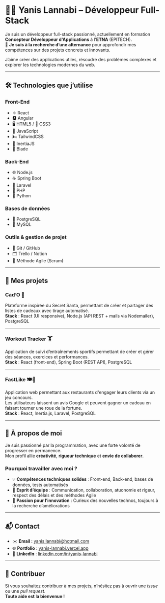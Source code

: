 # 👨‍💻 Yanis Lannabi – Développeur Full-Stack

Je suis un développeur full-stack passionné, actuellement en formation **Concepteur Développeur d'Applications** à l’**ETNA** (EPITECH).  
🎯 **Je suis à la recherche d’une alternance** pour approfondir mes compétences sur des projets concrets et innovants.

J’aime créer des applications utiles, résoudre des problèmes complexes et explorer les technologies modernes du web.

---

## 🛠️ Technologies que j’utilise

### **Front-End**  
- ⚛️ React  
- 🅰️ Angular  
- 🖥️ HTML5 / 🎨 CSS3  
- 📜 JavaScript  
- 🌬️ TailwindCSS  
- 🔗 InertiaJS  
- 🧩 Blade  

### **Back-End**  
- 🌐 Node.js  
- ☕ Spring Boot  
- 🧱 Laravel  
- 🐘 PHP  
- 🐍 Python  

### **Bases de données**  
- 🐘 PostgreSQL  
- 🐬 MySQL  

### **Outils & gestion de projet**  
- 🧠 Git / GitHub  
- 🗂️ Trello / Notion  
- 🔁 Méthode Agile (Scrum)

---

## 📂 Mes projets

### **Cad’O** 🎁  
Plateforme inspirée du Secret Santa, permettant de créer et partager des listes de cadeaux avec tirage automatisé.  
**Stack** : React (UI responsive), Node.js (API REST + mails via Nodemailer), PostgreSQL

---

### **Workout Tracker** 🏋️  
Application de suivi d’entraînements sportifs permettant de créer et gérer des séances, exercices et performances.  
**Stack** : React (front-end), Spring Boot (REST API), PostgreSQL

---

### **FastLike** 🍽️🎡  
Application web permettant aux restaurants d'engager leurs clients via un jeu concours.  
Les utilisateurs laissent un avis Google et peuvent gagner un cadeau en faisant tourner une roue de la fortune.  
**Stack** : React, Inertia.js, Laravel, PostgreSQL

---

## 👤 À propos de moi

Je suis passionné par la programmation, avec une forte volonté de progresser en permanence.  
Mon profil allie **créativité**, **rigueur technique** et **envie de collaborer**.

### Pourquoi travailler avec moi ?  
- 💡 **Compétences techniques solides** : Front-end, Back-end, bases de données, tests automatisés  
- 🤝 **Esprit d’équipe** : Communication, collaboration, atuonomie et rigeur, respect des délais et des méthodes Agile  
- 🚀 **Passion pour l’innovation** : Curieux des nouvelles technos, toujours à la recherche d’améliorations  

---

## 📬 Contact

- ✉️ **Email** : yanis.lannabi@hotmail.com  
- 🌐 **Portfolio** : [yanis-lannabi.vercel.app](https://yanis-lannabi.vercel.app)  
- 💼 **LinkedIn** : [linkedin.com/in/yanis-lannabi](https://www.linkedin.com/in/yanis-lannabi)

---

## 🤝 Contribuer

Si vous souhaitez contribuer à mes projets, n’hésitez pas à ouvrir une *issue* ou une *pull request*.  
**Toute aide est la bienvenue !**
